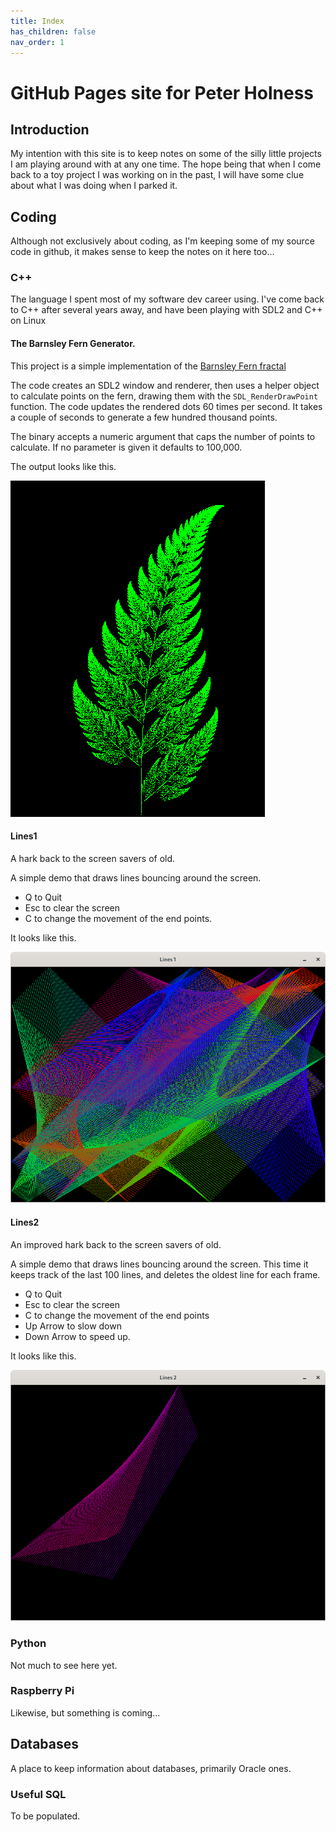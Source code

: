 ```yaml
---
title: Index
has_children: false
nav_order: 1
---
```


# GitHub Pages site for Peter Holness
## Introduction
My intention with this site is to keep notes on some of the silly little projects I am playing around with at any one time. The hope being that when I come back to a toy project I was working on in the past, I will have some clue about what I was doing when I parked it.
## Coding
Although not exclusively about coding, as I'm keeping some of my source code in github, it makes sense to keep the notes on it here too...
### C++
The language I spent most of my software dev career using. I've come back to C++ after several years away, and have been playing with SDL2 and C++ on Linux
#### The Barnsley Fern Generator.
This project is a simple implementation of the [Barnsley Fern fractal](https://en.wikipedia.org/wiki/Barnsley_fern)

The code creates an SDL2 window and renderer, then uses a helper object to calculate points on the fern, drawing them with the `SDL_RenderDrawPoint` function. The code updates the rendered dots 60 times per second. It takes a couple of seconds to generate a few hundred thousand points.

The binary accepts a numeric argument that caps the number of points to calculate. If no parameter is given it defaults to 100,000.

The output looks like this.

![Fern Image](/assets/images/fern.png)

#### Lines1

A hark back to the screen savers of old. 

A simple demo that draws lines bouncing around the screen.

* Q to Quit
* Esc to clear the screen
* C to change the movement of the end points.

It looks like this.

![Lines1 Image](/assets/images/Lines1.png)

#### Lines2

An improved hark back to the screen savers of old. 

A simple demo that draws lines bouncing around the screen. This time it keeps track of the last 100 lines, and deletes the oldest line for each frame.

* Q to Quit
* Esc to clear the screen
* C to change the movement of the end points
* Up Arrow to slow down
* Down Arrow to speed up.

It looks like this.

![Lines2 Image](/assets/images/Lines2.png)

### Python

Not much to see here yet.

### Raspberry Pi

Likewise, but something is coming...

## Databases

A place to keep information about databases, primarily Oracle ones.

### Useful SQL

To be populated.
